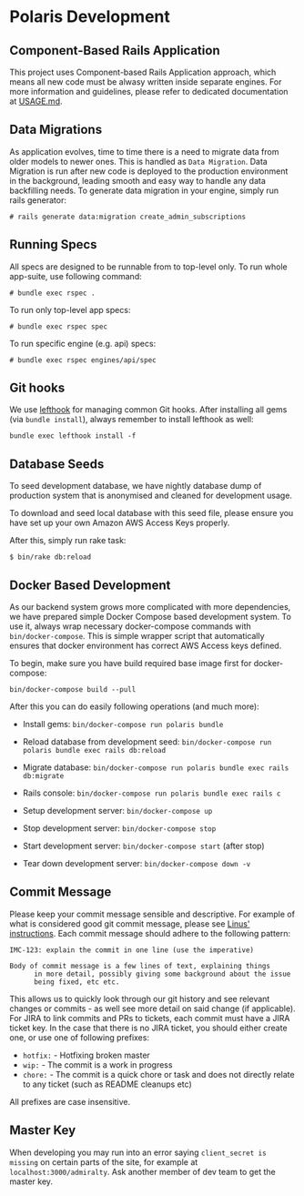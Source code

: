 # Polaris Development

## Component-Based Rails Application

This project uses Component-based Rails Application approach, which means all new code
must be alwasy written inside separate engines. For more information and guidelines,
please refer to dedicated documentation at [USAGE.md][0].

## Data Migrations

As application evolves, time to time there is a need to migrate data from older models
to newer ones. This is handled as `Data Migration`. Data Migration is run after new code
is deployed to the production environment in the background, leading smooth and easy
way to handle any data backfilling needs.
To generate data migration in your engine, simply run rails generator:

    # rails generate data:migration create_admin_subscriptions

## Running Specs

All specs are designed to be runnable from to top-level only. To run whole app-suite,
use following command:

    # bundle exec rspec .

To run only top-level app specs:

    # bundle exec rspec spec

To run specific engine (e.g. api) specs:

    # bundle exec rspec engines/api/spec

## Git hooks

We use [lefthook][1] for managing common Git
hooks. After installing all gems (via `bundle install`), always remember to
install lefthook as well:

    bundle exec lefthook install -f

## Database Seeds

To seed development database, we have nightly database dump of production system
that is anonymised and cleaned for development usage.

To download and seed local database with this seed file, please ensure you have
set up your own Amazon AWS Access Keys properly.

After this, simply run rake task:

    $ bin/rake db:reload

## Docker Based Development

As our backend system grows more complicated with more dependencies,
we have prepared simple Docker Compose based development system.
To use it, always wrap necessary docker-compose commands with `bin/docker-compose`. This
is simple wrapper script that automatically ensures that docker environment has correct
AWS Access keys defined.

To begin, make sure you have build required base image first for docker-compose:

    bin/docker-compose build --pull

After this you can do easily following operations (and much more):
* Install gems: `bin/docker-compose run polaris bundle`
* Reload database from development seed: `bin/docker-compose run polaris bundle exec rails db:reload`
* Migrate database: `bin/docker-compose run polaris bundle exec rails db:migrate`
* Rails console: `bin/docker-compose run polaris bundle exec rails c`

* Setup development server: `bin/docker-compose up`

* Stop development server: `bin/docker-compose stop`
* Start development server: `bin/docker-compose start` (after stop)

* Tear down development server: `bin/docker-compose down -v`

## Commit Message

Please keep your commit message sensible and descriptive. For example of what is
considered good git commit message, please see
[Linus' instructions][2].
Each commit message should adhere to the following pattern:

    IMC-123: explain the commit in one line (use the imperative)

    Body of commit message is a few lines of text, explaining things
          in more detail, possibly giving some background about the issue
          being fixed, etc etc.

This allows us to quickly look through our git history and see relevant changes
or commits - as well see more detail on said change (if applicable). For JIRA to
link commits and PRs to tickets, each commit must have a JIRA ticket key. In the
case that there is no JIRA ticket, you should either create one, or use one of
following prefixes:

  * `hotfix:` - Hotfixing broken master
  * `wip:` - The commit is a work in progress
  * `chore:` - The commit is a quick chore or task and does not directly relate
    to any ticket (such as README cleanups etc)

All prefixes are case insensitive.

## Master Key

When developing you may run into an error saying `client_secret is missing` on
certain parts of the site, for example at `localhost:3000/admiralty`.
Ask another member of dev team to get the master key.

[0]: doc/engines/USAGE.md
[1]: https://github.com/Arkweid/lefthook
[2]: https://github.com/torvalds/subsurface-for-dirk/blob/master/README#L92
